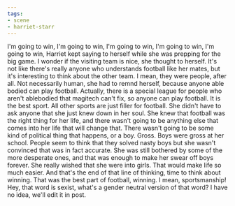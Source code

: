 ```yaml
---
tags:
- scene
- harriet-starr
---
```


I'm going to win, I'm going to win, I'm going to win, I'm going to win,
I'm going to win, Harriet kept saying to herself while she was prepping
for the big game. I wonder if the visiting team is nice, she thought to
herself. It's not like there's really anyone who understands football
like her mates, but it's interesting to think about the other team. I
 mean, they were people, after all. Not necessarily human, she had to
remnd herself, because anyone able bodied can play football. Actually,
there is a special league for people who aren't ablebodied that magitech
can't fix, so anyone can play football. It is the best sport. All other
sports are just filler for football. She didn't have to ask anyone that
she just knew down in her soul. She knew that football was the right
thing for her life, and there wasn't going to be anything else that
comes into her life that will change that. There wasn't going to be some
kind of political thing that happens, or a boy. Gross. Boys were gross
at her school. People seem to think that they solved nasty boys but she
wasn't convinced that was in fact accurate. She was still bothered by
some of the more desperate ones, and that was enough to make her swear
off boys forever. She really wished that she were into girls. That
would make life so much easier. And that's the end of that line of
thinking, time to think about winning. That was the best part of
football, winning. I mean, sportsmanship! Hey, that word is sexist,
what's a gender neutral version of that word? I have no idea, we'll edit
it in post.

